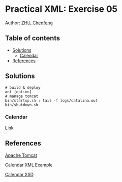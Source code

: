 Practical XML: Exercise 05
==========================

Author: [ZHU, Chenfeng](http://about.me/zhuchenfeng)

## Table of contents

* [Solutions](#solutions)
    * [Calendar](#calendar)
* [References](#references)

## Solutions

``` shell
# build & deploy
ant [option]
# manage tomcat
bin/startup.sh ; tail -f logs/catalina.out
bin/shutdown.sh
```

### Calendar

[Link](https://github.com/sampig/XMLDB/tree/master/Practical_XML/Exercise05/zzcalendar)

## References

[Apache Tomcat](http://tomcat.apache.org/)

[Calendar XML Example](https://user.informatik.uni-goettingen.de/~chenfeng.zhu/xml/ex04/newschedule.xml)

[Calendar XSD](https://user.informatik.uni-goettingen.de/~chenfeng.zhu/xml/ex04/personalschedule.xsd)

